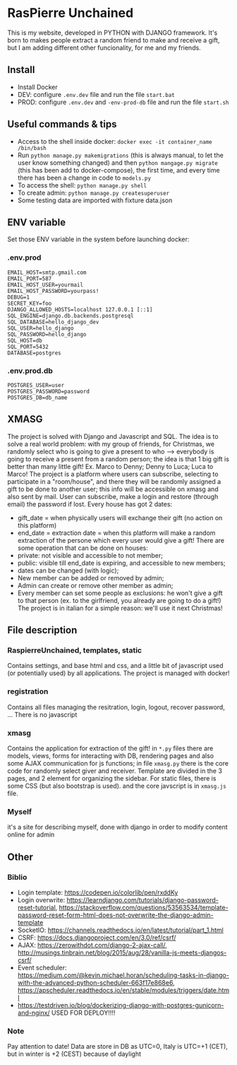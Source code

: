 # RasPierre Unchained

This is my website, developed in PYTHON with DJANGO framework.
It's born to makes people extract a random friend to make and receive a gift, but I am adding different other funcionality, for me and my friends.


## Install
- Install Docker
- DEV: configure `.env.dev` file and run the file `start.bat`
- PROD: configure `.env.dev` and `-env-prod-db` file and run the file `start.sh`

## Useful commands & tips
- Access to the shell inside docker: `docker exec -it container_name /bin/bash`
- Run `python manage.py makemigrations` (this is always manual, to let the user know something changed) and then `python mangage.py migrate` (this has been add to docker-compose), the first time, and every time there has been a change in code to `models.py`
- To access the shell: `python manage.py shell`
- To create admin: `python manage.py createsuperuser`
- Some testing data are imported with fixture data.json


## ENV variable
Set those ENV variable in the system before launching docker:

### .env.prod
```
EMAIL_HOST=smtp.gmail.com
EMAIL_PORT=587
EMAIL_HOST_USER=yourmail
EMAIL_HOST_PASSWORD=yourpass!
DEBUG=1
SECRET_KEY=foo
DJANGO_ALLOWED_HOSTS=localhost 127.0.0.1 [::1]
SQL_ENGINE=django.db.backends.postgresql
SQL_DATABASE=hello_django_dev
SQL_USER=hello_django
SQL_PASSWORD=hello_django
SQL_HOST=db
SQL_PORT=5432
DATABASE=postgres
```
### .env.prod.db
```
POSTGRES_USER=user
POSTGRES_PASSWORD=password
POSTGRES_DB=db_name
```


## XMASG
The project is solved with Django and Javascript and SQL.
The idea is to solve a real world problem: with my group of friends, for Christmas, we randomly select who is going to give a present to who --> everybody is going to receive a present from a random person; the idea is that 1 big gift is better than many little gift! Ex. Marco to Denny; Denny to Luca; Luca to Marco!
The project is a platform where users can subscribe, selecting to participate in a "room/house", and there they will be randomly assigned a gift to be done to another user; this info will be accessible on xmasg and also sent by mail.
User can subscribe, make a login and restore (through email) the password if lost.
Every house has got 2 dates:
- gift_date = when physically users will exchange their gift (no action on this platform)
- end_date = extraction date = when this platform will make a random extraction of the persone which every user would give a gift!
There are some operation that can be done on houses:
- private: not visible and accessible to not member;
- public: visible till end_date is expiring, and accessible to new members;
- dates can be changed (with logic);
- New member can be added or removed by admin;
- Admin can create or remove other member as admin;
- Every member can set some people as exclusions: he won't give a gift to that person (ex. to the girlfriend, you already are going to do a gift!)
The project is in italian for a simple reason: we'll use it next Christmas! 


## File description
### RaspierreUnchained, templates, static
Contains settings, and base html and css, and a little bit of javascript used (or potentially used) by all applications.
The project is managed with docker!

### registration
Contains all files managing the resitration, login, logout, recover password, ...
There is no javascript

### xmasg
Contains the application for extraction of the gift!
in `*.py` files there are models, views, forms for interacting with DB, rendering pages and also some AJAX communication for js functions; in file `xmasg.py` there is the core code for randomly select giver and receiver. Template are divided in the 3 pages, and 2 element for organizing the sidebar. For static files, there is some CSS (but also bootstrap is used). and the core javscript is in `xmasg.js` file.

### Myself
it's a site for describing myself, done with django in order to modify content online for admin


## Other

### Biblio
- Login template: https://codepen.io/colorlib/pen/rxddKy
- Login overwrite: https://learndjango.com/tutorials/django-password-reset-tutorial, 
https://stackoverflow.com/questions/53563534/template-password-reset-form-html-does-not-overwrite-the-django-admin-template
- SocketIO: https://channels.readthedocs.io/en/latest/tutorial/part_1.html
- CSRF: https://docs.djangoproject.com/en/3.0/ref/csrf/
- AJAX: https://zerowithdot.com/django-2-ajax-call/, http://musings.tinbrain.net/blog/2015/aug/28/vanilla-js-meets-djangos-csrf/
- Event scheduler: https://medium.com/@kevin.michael.horan/scheduling-tasks-in-django-with-the-advanced-python-scheduler-663f17e868e6, https://apscheduler.readthedocs.io/en/stable/modules/triggers/date.html
- https://testdriven.io/blog/dockerizing-django-with-postgres-gunicorn-and-nginx/ USED FOR DEPLOY!!!!

### Note
Pay attention to date!
Data are store in DB as UTC=0, Italy is UTC=+1 (CET), but in winter is +2 (CEST) because of daylight
